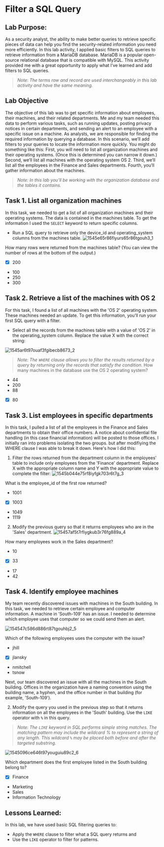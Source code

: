 # Filter a SQL Query
## Lab Purpose:

As a security analyst, the ability to make better queries to retrieve specific pieces of data can help you find the security-related information you need more efficiently.
In this lab activity, I applied basic filters to SQL queries to retrieve information from a MariaDB database.
MariaDB is a popular open-source relational database that is compatible with MySQL.
This activity provided me with a great opportunity to apply what I’ve learned and add filters to SQL queries.

>_Note: The terms row and record are used interchangeably in this lab activity and have the same meaning._
## Lab Objective

The objective of this lab was to get specific information about employees, their machines, and their related departments. Me and my team needed this data to perform various tasks, such as running updates, posting privacy notices in certain departments, and sending an alert to an employee with a specific issue on a machine.
As analysts, we are responsible for finding the required information by querying a database. In this scenario, we’ll add filters to your queries to locate the information more quickly.
You might do something like this: First, you will need to list all organization machines and their operating systems. (Once this is determined you can narrow it down.) Second, we’ll list all machines with the operating system OS 2. Third, we’ll list all the employees in the Finance and Sales departments. Fourth, you’ll gather information about the machines.

>_Note: In this lab you’ll be working with the organization database and the tables it contains._
## Task 1. List all organization machines

In this task, we needed to get a list of all organization machines and their operating systems. The data is contained in the machines table. To get the information I used the <code>SELECT</code> keyword to return specific columns.

- Run a SQL query to retrieve only the device_id and operating_system columns from the machines table.
![1545e65r86fiyurs65r86tgouh3_1](https://github.com/Char-Hunt/Data-Retrievals/assets/138831832/10a8958d-d894-43d7-9c44-6ae41841bf66)

How many rows were returned from the machines table? (You can view the number of rows at the bottom of the output.)

   - [x] 200
   - 100
   - 250
   - 300

## Task 2. Retrieve a list of the machines with OS 2

For this task, I found a list of all machines with the 'OS 2' operating system. These machines needed an update. To get this information, you’ll run your first SQL query with a filter.

   - Select all the records from the machines table with a value of 'OS 2' in the operating_system column. Replace the value X with the correct string:

![1545ar6t97ouaf3fgibecb8673_2](https://github.com/Char-Hunt/Data-Retrievals/assets/138831832/5c192095-4281-4900-be15-ab5742dff785)

>_Note: The <code>WHERE</code> clause allows you to filter the results returned by a query by returning only the records that satisfy the condition._
How many machines in the database use the OS 2 operating system?

   - 44
   - 200
   - 88
   - [x] 80

## Task 3. List employees in specific departments

In this task, I pulled a list of all the employees in the Finance and Sales departments to obtain their office numbers. A notice about confidential file handling (in this case financial information) will be posted to those offices. I initially ran into problems isolating the two groups. but after modifiying the WHERE clause I was able to break it down.
Here's how I did this:

   1. Filter the rows returned from the department column in the employees' table to include only employees from the 'Finance' department. Replace X with the appropriate column name and Y with the appropriate value to complete the filter:
![1545b044e75rf8iyfgk703r6t7g_3](https://github.com/Char-Hunt/Data-Retrievals/assets/138831832/dccf37f7-b5fc-4454-b6a2-db17ab9c14fc)

What is the employee_id of the first row returned?

   - 1001
   - [x] 1003
   - 1049
   - 1119

  2. Modify the previous query so that it returns employees who are in the 'Sales' department.
![15457af5t7rfiygkub3r76fg889a_4](https://github.com/Char-Hunt/Data-Retrievals/assets/138831832/cc9eca85-89e5-4f76-a1ab-2be43891a4b3)

How many employees work in the Sales department?

   - 10
   - [x] 33
   - 17
   - 42

## Task 4. Identify employee machines

My team recently discovered issues with machines in the South building. In this task, we needed to retrieve certain employee and computer information.
A machine in 'South-109' has an issue. I needed to determine which employee uses that computer so we could send them an alert.

![154547c586d886rt87tgouhbj2_5](https://github.com/Char-Hunt/Data-Retrievals/assets/138831832/99bc10af-09e4-4aff-8f2a-56498a889d47)

Which of the following employees uses the computer with the issue?

 - jhill
 - [x] jlansky
 - nmitchell
 - tsnow

Next, our team discovered an issue with all the machines in the South building. Offices in the organization have a naming convention using the building name, a hyphen, and the office number in that building (for example, 'South-109').

2. Modify the query you used in the previous step so that it returns information on all the employees in the 'South' building. Use the <code>LIKE</code> operator with <code>%</code> in this query.

>_Note: The <code>LIKE</code> keyword in SQL performs simple string matches. The matching pattern may include the wildcard % to represent a string of any length. This wildcard <code>%</code> may be placed both before and after the targeted substring._

![1545096ce646t97youguiu89c2_6](https://github.com/Char-Hunt/Data-Retrievals/assets/138831832/00b74a70-d6d1-4618-b4e4-880f9f096907)

Which department does the first employee listed in the South building belong to?

  - [x] Finance
  - Marketing
  - Sales
  - Information Technology

## Lessons Learned:

In this lab, we have used basic SQL filtering queries to:

   - Apply the <code>WHERE</code> clause to filter what a SQL query returns and
   - Use the <code>LIKE</code> operator to filter for patterns.
